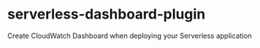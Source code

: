 # serverless-dashboard-plugin
Create CloudWatch Dashboard when deploying your Serverless application 
